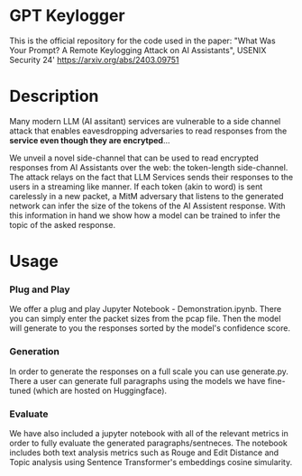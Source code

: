 # GPT Keylogger
This is the official repository for the code used in the paper: "What Was Your Prompt? A Remote Keylogging Attack on AI Assistants", USENIX Security 24'
https://arxiv.org/abs/2403.09751
# Description
Many modern LLM (AI assitant) services are vulnerable to a side channel attack that enables eavesdropping adversaries to read responses from the **service even though they are encrytped**...

We unveil a novel side-channel that can be used to read encrypted responses from AI Assistants over the web: the token-length side-channel. 
The attack relays on the fact that LLM Services sends their responses to the users in a streaming like manner. If each token (akin to word) is sent carelessly in a new packet, a MitM adversary that listens to the generated network can infer the size of the tokens of the AI Assistent response.
With this information in hand we show how a model can be trained to infer the topic of the asked response.

# Usage
### Plug and Play ###
We offer a plug and play Jupyter Notebook - Demonstration.ipynb. There you can simply enter the packet sizes from the pcap file. Then the model will generate to you the responses sorted by the model's confidence score.

### Generation ###
In order to generate the responses on a full scale you can use generate.py. There a user can generate full paragraphs using the models we have fine-tuned (which are hosted on Huggingface).

### Evaluate ###
We have also included a jupyter notebook with all of the relevant metrics in order to fully evaluate the generated paragraphs/sentneces. The notebook includes both text analysis metrics such as Rouge and Edit Distance and Topic analysis using Sentence Transformer's embeddings cosine simularity. 
